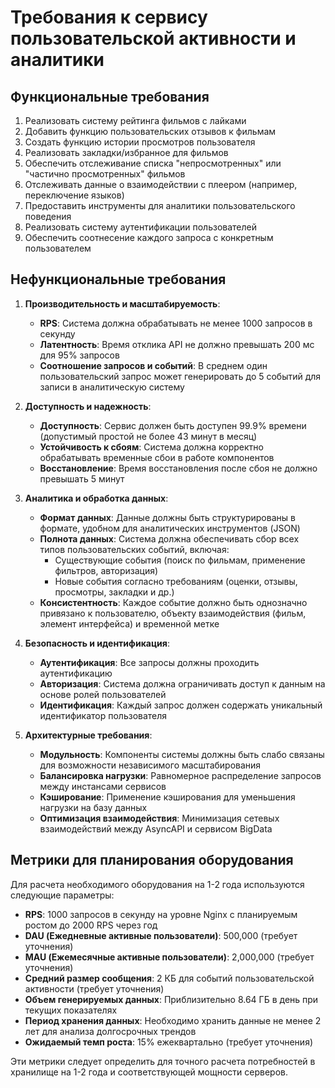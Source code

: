 # Требования к сервису пользовательской активности и аналитики

## Функциональные требования

1. Реализовать систему рейтинга фильмов с лайками
2. Добавить функцию пользовательских отзывов к фильмам
3. Создать функцию истории просмотров пользователя
4. Реализовать закладки/избранное для фильмов
5. Обеспечить отслеживание списка "непросмотренных" или "частично просмотренных" фильмов
6. Отслеживать данные о взаимодействии с плеером (например, переключение языков)
7. Предоставить инструменты для аналитики пользовательского поведения
8. Реализовать систему аутентификации пользователей
9. Обеспечить соотнесение каждого запроса с конкретным пользователем

## Нефункциональные требования

1. **Производительность и масштабируемость**:
   - **RPS**: Система должна обрабатывать не менее 1000 запросов в секунду 
   - **Латентность**: Время отклика API не должно превышать 200 мс для 95% запросов
   - **Соотношение запросов и событий**: В среднем один пользовательский запрос может генерировать до 5 событий для записи в аналитическую систему

2. **Доступность и надежность**:
   - **Доступность**: Сервис должен быть доступен 99.9% времени (допустимый простой не более 43 минут в месяц)
   - **Устойчивость к сбоям**: Система должна корректно обрабатывать временные сбои в работе компонентов
   - **Восстановление**: Время восстановления после сбоя не должно превышать 5 минут

3. **Аналитика и обработка данных**:
   - **Формат данных**: Данные должны быть структурированы в формате, удобном для аналитических инструментов (JSON)
   - **Полнота данных**: Система должна обеспечивать сбор всех типов пользовательских событий, включая:
     - Существующие события (поиск по фильмам, применение фильтров, авторизация)
     - Новые события согласно требованиям (оценки, отзывы, просмотры, закладки и др.)
   - **Консистентность**: Каждое событие должно быть однозначно привязано к пользователю, объекту взаимодействия (фильм, элемент интерфейса) и временной метке

4. **Безопасность и идентификация**:
   - **Аутентификация**: Все запросы должны проходить аутентификацию
   - **Авторизация**: Система должна ограничивать доступ к данным на основе ролей пользователей
   - **Идентификация**: Каждый запрос должен содержать уникальный идентификатор пользователя

5. **Архитектурные требования**:
   - **Модульность**: Компоненты системы должны быть слабо связаны для возможности независимого масштабирования
   - **Балансировка нагрузки**: Равномерное распределение запросов между инстансами сервисов
   - **Кэширование**: Применение кэширования для уменьшения нагрузки на базу данных
   - **Оптимизация взаимодействия**: Минимизация сетевых взаимодействий между AsyncAPI и сервисом BigData

## Метрики для планирования оборудования

Для расчета необходимого оборудования на 1-2 года используются следующие параметры:

- **RPS**: 1000 запросов в секунду на уровне Nginx с планируемым ростом до 2000 RPS через год
- **DAU (Ежедневные активные пользователи)**: 500,000 (требует уточнения)
- **MAU (Ежемесячные активные пользователи)**: 2,000,000 (требует уточнения)
- **Средний размер сообщения**: 2 КБ для событий пользовательской активности (требует уточнения)
- **Объем генерируемых данных**: Приблизительно 8.64 ГБ в день при текущих показателях
- **Период хранения данных**: Необходимо хранить данные не менее 2 лет для анализа долгосрочных трендов
- **Ожидаемый темп роста**: 15% ежеквартально (требует уточнения)

Эти метрики следует определить для точного расчета потребностей в хранилище на 1-2 года и соответствующей мощности серверов.